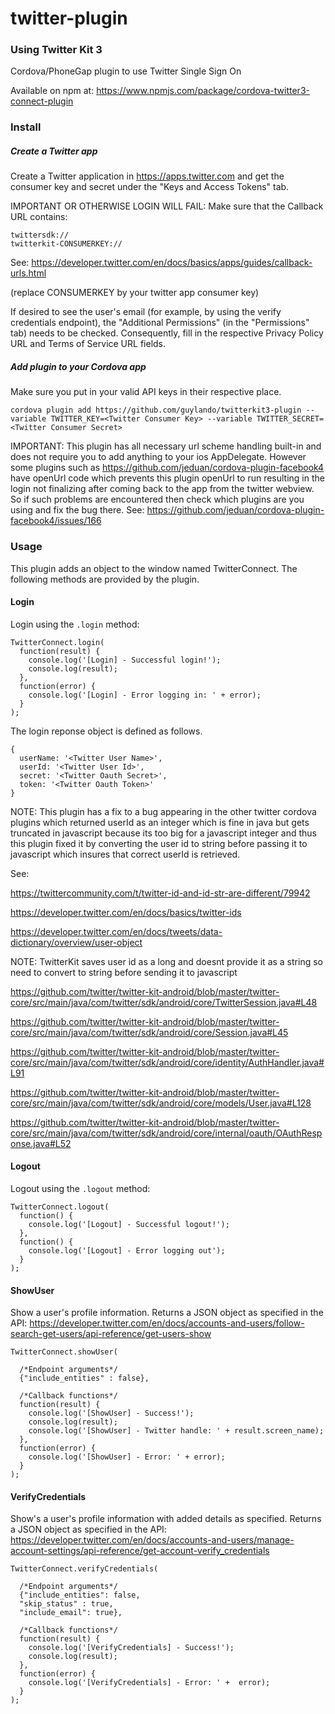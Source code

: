 # twitter-plugin
### **Using Twitter Kit 3**
Cordova/PhoneGap plugin to use Twitter Single Sign On 

Available on npm at: https://www.npmjs.com/package/cordova-twitter3-connect-plugin

### Install

##### Create a Twitter app

Create a Twitter application in https://apps.twitter.com and get the consumer key and secret under the "Keys and Access Tokens" tab.

IMPORTANT OR OTHERWISE LOGIN WILL FAIL: Make sure that the Callback URL contains:
```
twittersdk://
twitterkit-CONSUMERKEY://
```
See: https://developer.twitter.com/en/docs/basics/apps/guides/callback-urls.html

(replace CONSUMERKEY by your twitter app consumer key)

If desired to see the user's email (for example, by using the verify credentials endpoint), the "Additional Permissions" (in the "Permissions" tab) needs to be checked. Consequently, fill in the respective Privacy Policy URL and Terms of Service URL fields.

##### Add plugin to your Cordova app

Make sure you put in your valid API keys in their respective place.

`cordova plugin add https://github.com/guylando/twitterkit3-plugin --variable TWITTER_KEY=<Twitter Consumer Key> --variable TWITTER_SECRET=<Twitter Consumer Secret>`

IMPORTANT: This plugin has all necessary url scheme handling built-in and does not require you to add anything to your ios AppDelegate. However some plugins such as https://github.com/jeduan/cordova-plugin-facebook4 have openUrl code which prevents this plugin openUrl to run resulting in the login not finalizing after coming back to the app from the twitter webview. So if such problems are encountered then check which plugins are you using and fix the bug there. See: https://github.com/jeduan/cordova-plugin-facebook4/issues/166

### Usage

This plugin adds an object to the window named TwitterConnect. The following methods are provided by the plugin.

#### Login

Login using the `.login` method:
```
TwitterConnect.login(
  function(result) {
    console.log('[Login] - Successful login!');
    console.log(result);
  },
  function(error) {
    console.log('[Login] - Error logging in: ' + error);
  }
);
```

The login reponse object is defined as follows.
```
{
  userName: '<Twitter User Name>',
  userId: '<Twitter User Id>',
  secret: '<Twitter Oauth Secret>',
  token: '<Twitter Oauth Token>'
}
```

NOTE: This plugin has a fix to a bug appearing in the other twitter cordova plugins which returned userId as an integer which is fine in java but gets truncated in javascript because its too big for a javascript integer and thus this plugin fixed it by converting the user id to string before passing it to javascript which insures that correct userId is retrieved.

See:

https://twittercommunity.com/t/twitter-id-and-id-str-are-different/79942

https://developer.twitter.com/en/docs/basics/twitter-ids

https://developer.twitter.com/en/docs/tweets/data-dictionary/overview/user-object

NOTE: TwitterKit saves user id as a long and doesnt provide it as a string so need to convert to string before sending it to javascript

https://github.com/twitter/twitter-kit-android/blob/master/twitter-core/src/main/java/com/twitter/sdk/android/core/TwitterSession.java#L48

https://github.com/twitter/twitter-kit-android/blob/master/twitter-core/src/main/java/com/twitter/sdk/android/core/Session.java#L45

https://github.com/twitter/twitter-kit-android/blob/master/twitter-core/src/main/java/com/twitter/sdk/android/core/identity/AuthHandler.java#L91

https://github.com/twitter/twitter-kit-android/blob/master/twitter-core/src/main/java/com/twitter/sdk/android/core/models/User.java#L128

https://github.com/twitter/twitter-kit-android/blob/master/twitter-core/src/main/java/com/twitter/sdk/android/core/internal/oauth/OAuthResponse.java#L52

#### Logout

Logout using the `.logout` method:
```
TwitterConnect.logout(
  function() {
    console.log('[Logout] - Successful logout!');
  },
  function() {
    console.log('[Logout] - Error logging out');
  }
);
```

#### ShowUser

Show a user's profile information. Returns a JSON object as specified in the API: https://developer.twitter.com/en/docs/accounts-and-users/follow-search-get-users/api-reference/get-users-show
```
TwitterConnect.showUser(

  /*Endpoint arguments*/
  {"include_entities" : false},

  /*Callback functions*/
  function(result) {
    console.log('[ShowUser] - Success!');
    console.log(result);
    console.log('[ShowUser] - Twitter handle: ' + result.screen_name);
  },
  function(error) {
    console.log('[ShowUser] - Error: ' + error);
  }
);
```


#### VerifyCredentials

Show's a user's profile information with added details as specified. Returns a JSON object as specified in the API: https://developer.twitter.com/en/docs/accounts-and-users/manage-account-settings/api-reference/get-account-verify_credentials
```
TwitterConnect.verifyCredentials(

  /*Endpoint arguments*/
  {"include_entities": false,
  "skip_status" : true,
  "include_email": true},

  /*Callback functions*/
  function(result) {
    console.log('[VerifyCredentials] - Success!');
    console.log(result);
  },
  function(error) {
    console.log('[VerifyCredentials] - Error: ' +  error);
  }
);
```
